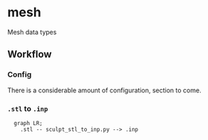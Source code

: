 # mesh

Mesh data types

## Workflow

### Config

There is a considerable amount of configuration, section to come.

### `.stl` to `.inp`

```mermaid
  graph LR;
    .stl -- sculpt_stl_to_inp.py --> .inp
```

